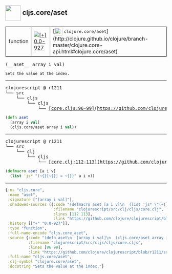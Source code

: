 ## <img width="48px" valign="middle" src="http://i.imgur.com/Hi20huC.png"> cljs.core/aset

 <table border="1">
<tr>
<td>function</td>
<td><a href="https://github.com/cljsinfo/api-refs/tree/0.0-927"><img valign="middle" alt="[+] 0.0-927" src="https://img.shields.io/badge/+-0.0--927-lightgrey.svg"></a> </td>
<td>
[<img height="24px" valign="middle" src="http://i.imgur.com/1GjPKvB.png"> <samp>clojure.core/aset</samp>](http://clojure.github.io/clojure/branch-master/clojure.core-api.html#clojure.core/aset)
</td>
</tr>
</table>

 <samp>
(__aset__ array i val)<br>
</samp>

```
Sets the value at the index.
```

---

 <pre>
clojurescript @ r1211
└── src
    └── cljs
        └── cljs
            └── <ins>[core.cljs:96-99](https://github.com/clojure/clojurescript/blob/r1211/src/cljs/cljs/core.cljs#L96-L99)</ins>
</pre>

```clj
(defn aset
  [array i val]
  (cljs.core/aset array i val))
```


---

 <pre>
clojurescript @ r1211
└── src
    └── clj
        └── cljs
            └── <ins>[core.clj:112-113](https://github.com/clojure/clojurescript/blob/r1211/src/clj/cljs/core.clj#L112-L113)</ins>
</pre>

```clj
(defmacro aset [a i v]
  (list 'js* "(~{}[~{}] = ~{})" a i v))
```

---

```clj
{:ns "cljs.core",
 :name "aset",
 :signature ["[array i val]"],
 :shadowed-sources ({:code "(defmacro aset [a i v]\n  (list 'js* \"(~{}[~{}] = ~{})\" a i v))",
                     :filename "clojurescript/src/clj/cljs/core.clj",
                     :lines [112 113],
                     :link "https://github.com/clojure/clojurescript/blob/r1211/src/clj/cljs/core.clj#L112-L113"}),
 :history [["+" "0.0-927"]],
 :type "function",
 :full-name-encode "cljs.core_aset",
 :source {:code "(defn aset\n  [array i val]\n  (cljs.core/aset array i val))",
          :filename "clojurescript/src/cljs/cljs/core.cljs",
          :lines [96 99],
          :link "https://github.com/clojure/clojurescript/blob/r1211/src/cljs/cljs/core.cljs#L96-L99"},
 :full-name "cljs.core/aset",
 :clj-symbol "clojure.core/aset",
 :docstring "Sets the value at the index."}

```
